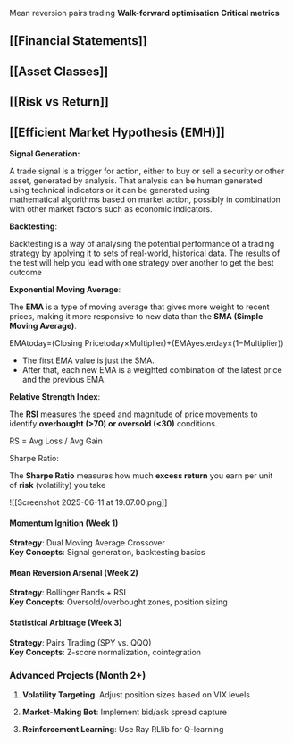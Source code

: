 

Mean reversion pairs trading
**Walk-forward optimisation**
**Critical metrics**

##  [[Financial Statements]]

##  [[Asset Classes]]

## [[Risk vs Return]]

##  [[Efficient Market Hypothesis (EMH)]]
 
**Signal Generation:**

A trade signal is a trigger for action, either to buy or sell a security or other asset, generated by analysis. That analysis can be human generated using technical indicators or it can be generated using mathematical algorithms based on market action, possibly in combination with other market factors such as economic indicators.

**Backtesting**:

Backtesting is a way of analysing the potential performance of a trading strategy by applying it to sets of real-world, historical data. The results of the test will help you lead with one strategy over another to get the best outcome

**Exponential Moving Average**:

The **EMA** is a type of moving average that gives more weight to recent prices, making it more responsive to new data than the **SMA (Simple Moving Average)**.

EMAtoday​=(Closing Pricetoday​×Multiplier)+(EMAyesterday​×(1−Multiplier))

- The first EMA value is just the SMA.
- After that, each new EMA is a weighted combination of the latest price and the previous EMA.

**Relative Strength Index**:

The **RSI** measures the speed and magnitude of price movements to identify **overbought (>70) or oversold (<30)** conditions.

RS = Avg Loss / Avg Gain​

Sharpe Ratio:

The **Sharpe Ratio** measures how much **excess return** you earn per unit of **risk** (volatility) you take

![[Screenshot 2025-06-11 at 19.07.00.png]]




#### **Momentum Ignition (Week 1)**

**Strategy**: Dual Moving Average Crossover  
**Key Concepts**: Signal generation, backtesting basics

#### **Mean Reversion Arsenal (Week 2)**

**Strategy**: Bollinger Bands + RSI  
**Key Concepts**: Oversold/overbought zones, position sizing

#### **Statistical Arbitrage (Week 3)**

**Strategy**: Pairs Trading (SPY vs. QQQ)  
**Key Concepts**: Z-score normalization, cointegration

### **Advanced Projects (Month 2+)**

1. **Volatility Targeting**: Adjust position sizes based on VIX levels
    
2. **Market-Making Bot**: Implement bid/ask spread capture
    
3. **Reinforcement Learning**: Use Ray RLlib for Q-learning



